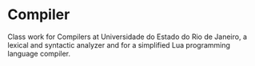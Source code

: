 # Compiler

Class work for Compilers at Universidade do Estado do Rio de Janeiro, a lexical and syntactic analyzer and  for a simplified Lua programming language compiler.
